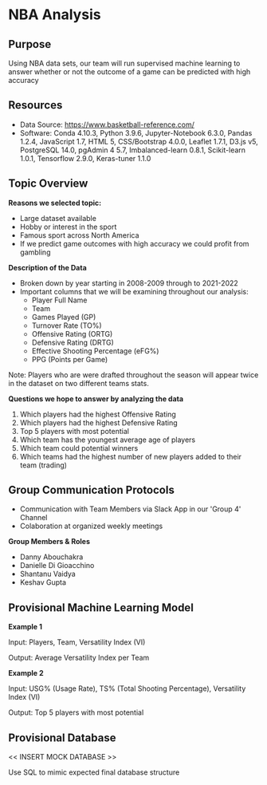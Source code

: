 # NBA Analysis

## Purpose
Using NBA data sets, our team will run supervised machine learning to answer whether or not the outcome of a game can be predicted with high accuracy

## Resources
- Data Source: https://www.basketball-reference.com/
- Software: Conda 4.10.3, Python 3.9.6, Jupyter-Notebook 6.3.0, Pandas 1.2.4, JavaScript 1.7, HTML 5, CSS/Bootstrap 4.0.0, Leaflet 1.7.1, D3.js v5, PostgreSQL 14.0, pgAdmin 4 5.7, Imbalanced-learn 0.8.1, Scikit-learn 1.0.1, Tensorflow 2.9.0, Keras-tuner 1.1.0

## Topic Overview

**Reasons we selected topic:**
- Large dataset available
- Hobby or interest in the sport 
- Famous sport across North America
- If we predict game outcomes with high accuracy we could profit from gambling

**Description of the Data**

- Broken down by year starting in 2008-2009 through to 2021-2022
- Important columns that we will be examining throughout our analysis: 
    - Player Full Name
    - Team 
    - Games Played (GP)
    - Turnover Rate (TO%)
    - Offensive Rating (ORTG)
    - Defensive Rating (DRTG)
    - Effective Shooting Percentage (eFG%)
    - PPG (Points per Game)

Note: Players who are were drafted throughout the season will appear twice in the dataset on two different teams stats. 

**Questions we hope to answer by analyzing the data** 
1. Which players had the highest Offensive Rating 
2. Which players had the highest Defensive Rating 
3. Top 5 players with most potential 
4. Which team has the youngest average age of players 
5. Which team could potential winners 
6. Which teams had the highest number of new players added to their team (trading)

## Group Communication Protocols

- Communication with Team Members via Slack App in our 'Group 4' Channel
- Colaboration at organized weekly meetings

**Group Members & Roles**
- Danny Abouchakra
- Danielle Di Gioacchino
- Shantanu Vaidya
- Keshav Gupta

## Provisional Machine Learning Model 
**Example 1**

Input: Players, Team, Versatility Index (VI) 

Output: Average Versatility Index per Team

**Example 2**

Input: USG% (Usage Rate), TS% (Total Shooting Percentage), Versatility Index (VI)

Output: Top 5 players with most potential 

## Provisional Database

<< INSERT MOCK DATABASE >> 

Use SQL to mimic expected final database structure 
